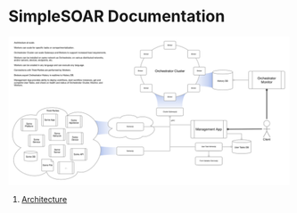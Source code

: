 # SimpleSOAR Documentation

![Architecture at scale](./Architecture/images/SimpleSOAR-Arch-scale.png)


1. [Architecture](./Architecture/)